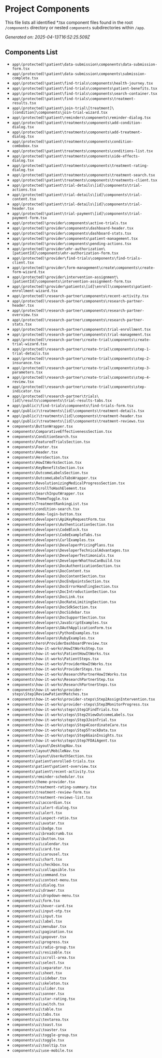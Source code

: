 # Project Components

This file lists all identified *.tsx component files found in the root `/components` directory or nested `components` subdirectories within `/app`.

_Generated on: 2025-04-13T16:52:25.509Z_

## Components List

- `app\(protected)\patient\data-submission\components\data-submission-form.tsx`
- `app\(protected)\patient\data-submission\components\submission-complete.tsx`
- `app\(protected)\patient\find-trials\components\health-journey.tsx`
- `app\(protected)\patient\find-trials\components\patient-benefits.tsx`
- `app\(protected)\patient\find-trials\components\search-container.tsx`
- `app\(protected)\patient\find-trials\components\treatment-results.tsx`
- `app\(protected)\patient\join-trial\[treatment]\[condition]\components\join-trial-wizard.tsx`
- `app\(protected)\patient\reminders\components\reminder-dialog.tsx`
- `app\(protected)\patient\treatments\components\add-condition-dialog.tsx`
- `app\(protected)\patient\treatments\components\add-treatment-dialog.tsx`
- `app\(protected)\patient\treatments\components\condition-combobox.tsx`
- `app\(protected)\patient\treatments\components\conditions-list.tsx`
- `app\(protected)\patient\treatments\components\side-effects-dialog.tsx`
- `app\(protected)\patient\treatments\components\treatment-rating-dialog.tsx`
- `app\(protected)\patient\treatments\components\treatment-search.tsx`
- `app\(protected)\patient\treatments\components\treatments-client.tsx`
- `app\(protected)\patient\trial-details\[id]\components\trial-actions.tsx`
- `app\(protected)\patient\trial-details\[id]\components\trial-content.tsx`
- `app\(protected)\patient\trial-details\[id]\components\trial-header.tsx`
- `app\(protected)\patient\trial-payment\[id]\components\trial-payment-form.tsx`
- `app\(protected)\provider\components\active-trials.tsx`
- `app\(protected)\provider\components\dashboard-header.tsx`
- `app\(protected)\provider\components\dashboard-stats.tsx`
- `app\(protected)\provider\components\patient-management.tsx`
- `app\(protected)\provider\components\pending-actions.tsx`
- `app\(protected)\provider\ehr-authorization\[patientId]\components\ehr-authorization-form.tsx`
- `app\(protected)\provider\find-trials\components\find-trials-client.tsx`
- `app\(protected)\provider\form-management\create\components\create-form-wizard.tsx`
- `app\(protected)\provider\intervention-assignment\[patientId]\components\intervention-assignment-form.tsx`
- `app\(protected)\provider\patients\[id]\enroll\components\patient-enrollment-wizard.tsx`
- `app\(protected)\research-partner\components\recent-activity.tsx`
- `app\(protected)\research-partner\components\research-partner-header.tsx`
- `app\(protected)\research-partner\components\research-partner-overview.tsx`
- `app\(protected)\research-partner\components\research-partner-stats.tsx`
- `app\(protected)\research-partner\components\trial-enrollment.tsx`
- `app\(protected)\research-partner\components\trial-management.tsx`
- `app\(protected)\research-partner\create-trial\components\create-trial-wizard.tsx`
- `app\(protected)\research-partner\create-trial\components\step-1-trial-details.tsx`
- `app\(protected)\research-partner\create-trial\components\step-2-insurance.tsx`
- `app\(protected)\research-partner\create-trial\components\step-3-parameters.tsx`
- `app\(protected)\research-partner\create-trial\components\step-4-review.tsx`
- `app\(protected)\research-partner\create-trial\components\step-indicator.tsx`
- `app\(protected)\research-partner\trials\[id]\results\components\trial-results-tabs.tsx`
- `app\(public)\find-trials\components\find-trials-form.tsx`
- `app\(public)\treatments\[id]\components\treatment-details.tsx`
- `app\(public)\treatments\[id]\components\treatment-header.tsx`
- `app\(public)\treatments\[id]\components\treatment-reviews.tsx`
- `components\ButtonWrapper.tsx`
- `components\ComparativeEffectivenessSection.tsx`
- `components\ConditionSearch.tsx`
- `components\FeaturedTrialsSection.tsx`
- `components\Footer.tsx`
- `components\Header.tsx`
- `components\HeroSection.tsx`
- `components\HowItWorksSection.tsx`
- `components\KeyBenefitsSection.tsx`
- `components\OutcomeLabelsSection.tsx`
- `components\OutcomeLabelsTabsWrapper.tsx`
- `components\RevolutionizingMedicalProgressSection.tsx`
- `components\ScrollToHashElement.tsx`
- `components\SearchInputWrapper.tsx`
- `components\ThemeToggle.tsx`
- `components\TreatmentRankingList.tsx`
- `components\condition-search.tsx`
- `components\demo-login-button.tsx`
- `components\developers\ApiKeyRequestForm.tsx`
- `components\developers\AuthenticationSection.tsx`
- `components\developers\CodeBlock.tsx`
- `components\developers\CodeExampleTabs.tsx`
- `components\developers\CurlExamples.tsx`
- `components\developers\DeveloperPricingPlans.tsx`
- `components\developers\DeveloperTechnicalAdvantages.tsx`
- `components\developers\DeveloperTestimonials.tsx`
- `components\developers\DeveloperWhatYouCanBuild.tsx`
- `components\developers\DocAuthenticationSection.tsx`
- `components\developers\DocContent.tsx`
- `components\developers\DocContentSection.tsx`
- `components\developers\DocEndpointsSection.tsx`
- `components\developers\DocErrorHandlingSection.tsx`
- `components\developers\DocIntroductionSection.tsx`
- `components\developers\DocLink.tsx`
- `components\developers\DocRateLimitingSection.tsx`
- `components\developers\DocSdkSection.tsx`
- `components\developers\DocSidebar.tsx`
- `components\developers\DocSupportSection.tsx`
- `components\developers\JavaScriptExamples.tsx`
- `components\developers\OAuthApplicationForm.tsx`
- `components\developers\PythonExamples.tsx`
- `components\developers\RubyExamples.tsx`
- `components\hero\ProviderDashboardPreview.tsx`
- `components\how-it-works\HowItWorksStep.tsx`
- `components\how-it-works\PatientHowItWorks.tsx`
- `components\how-it-works\PatientSteps.tsx`
- `components\how-it-works\ProviderHowItWorks.tsx`
- `components\how-it-works\ProviderSteps.tsx`
- `components\how-it-works\ResearchPartnerHowItWorks.tsx`
- `components\how-it-works\ResearchPartnerStep.tsx`
- `components\how-it-works\ResearchPartnerSteps.tsx`
- `components\how-it-works\provider-steps\Step1ReviewPatientMatches.tsx`
- `components\how-it-works\provider-steps\Step2AssignIntervention.tsx`
- `components\how-it-works\provider-steps\Step3MonitorProgress.tsx`
- `components\how-it-works\steps\Step1FindTrials.tsx`
- `components\how-it-works\steps\Step2ViewOutcomeLabels.tsx`
- `components\how-it-works\steps\Step3JoinTrial.tsx`
- `components\how-it-works\steps\Step4CoordinateCare.tsx`
- `components\how-it-works\steps\Step5TrackData.tsx`
- `components\how-it-works\steps\Step6GainInsights.tsx`
- `components\how-it-works\steps\Step7FDAiAgent.tsx`
- `components\layout\DesktopNav.tsx`
- `components\layout\MobileNav.tsx`
- `components\layout\UserAuthSection.tsx`
- `components\patient\enrolled-trials.tsx`
- `components\patient\patient-overview.tsx`
- `components\patient\recent-activity.tsx`
- `components\reminder-scheduler.tsx`
- `components\theme-provider.tsx`
- `components\treatment-rating-summary.tsx`
- `components\treatment-review-form.tsx`
- `components\treatment-reviews-list.tsx`
- `components\ui\accordion.tsx`
- `components\ui\alert-dialog.tsx`
- `components\ui\alert.tsx`
- `components\ui\aspect-ratio.tsx`
- `components\ui\avatar.tsx`
- `components\ui\badge.tsx`
- `components\ui\breadcrumb.tsx`
- `components\ui\button.tsx`
- `components\ui\calendar.tsx`
- `components\ui\card.tsx`
- `components\ui\carousel.tsx`
- `components\ui\chart.tsx`
- `components\ui\checkbox.tsx`
- `components\ui\collapsible.tsx`
- `components\ui\command.tsx`
- `components\ui\context-menu.tsx`
- `components\ui\dialog.tsx`
- `components\ui\drawer.tsx`
- `components\ui\dropdown-menu.tsx`
- `components\ui\form.tsx`
- `components\ui\hover-card.tsx`
- `components\ui\input-otp.tsx`
- `components\ui\input.tsx`
- `components\ui\label.tsx`
- `components\ui\menubar.tsx`
- `components\ui\pagination.tsx`
- `components\ui\popover.tsx`
- `components\ui\progress.tsx`
- `components\ui\radio-group.tsx`
- `components\ui\resizable.tsx`
- `components\ui\scroll-area.tsx`
- `components\ui\select.tsx`
- `components\ui\separator.tsx`
- `components\ui\sheet.tsx`
- `components\ui\sidebar.tsx`
- `components\ui\skeleton.tsx`
- `components\ui\slider.tsx`
- `components\ui\sonner.tsx`
- `components\ui\star-rating.tsx`
- `components\ui\switch.tsx`
- `components\ui\table.tsx`
- `components\ui\tabs.tsx`
- `components\ui\textarea.tsx`
- `components\ui\toast.tsx`
- `components\ui\toaster.tsx`
- `components\ui\toggle-group.tsx`
- `components\ui\toggle.tsx`
- `components\ui\tooltip.tsx`
- `components\ui\use-mobile.tsx`
